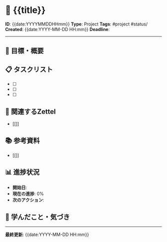 # 🚀 {{title}}

**ID**: {{date:YYYYMMDDHHmm}}
**Type**: Project
**Tags**: #project #status/
**Created**: {{date:YYYY-MM-DD HH:mm}}
**Deadline**: 

---

## 🎯 目標・概要


## 📋 タスクリスト
- [ ] 
- [ ] 
- [ ] 

## 🔗 関連するZettel
- [[]]

## 📚 参考資料
- [[]]

## 📊 進捗状況
- **開始日**: 
- **現在の進捗**: 0%
- **次のアクション**: 

## 🤔 学んだこと・気づき


---

**最終更新**: {{date:YYYY-MM-DD HH:mm}}